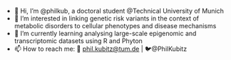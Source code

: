 - 👋 Hi, I’m @philkub, a doctoral student @Technical University of Munich
- 👀 I’m interested in linking genetic risk variants in the context of metabolic disorders to cellular phenotypes and disease mechanisms
- 🌱 I’m currently learning analysing large-scale epigenomic and transcriptomic datasets using R and Phyton
- 📫 How to reach me: 📧 phil.kubitz@tum.de | 🐦@PhilKubitz

<!---
philkub/philkub is a ✨ special ✨ repository because its `README.md` (this file) appears on your GitHub profile.
You can click the Preview link to take a look at your changes.
--->
